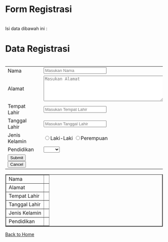 <html>
<head>
    <title>Form Registrasi</title>
</head>
    <h1>Form Registrasi</h1>
<form action="dataregistrasi.php" method="POST">
    <br>Isi data dibawah ini :</br>
<table border="0" width="500">
    <tr><td>Nama</td>
<td> </td>
<td><input type="text"name="name" size="22"placeholder="Masukan Nama"></td> 
</tr>
    <tr><td>Alamat</td>
<td> </td>
<td><textarea name="addr" rows="5" cols="45"placeholder="Masukan Alamat"></textarea></td>
    <tr><td>Tempat Lahir</td>
<td> </td>
<td><input type="text"name="pob" size="22"placeholder="Masukan Tempat Lahir"></td>
</tr>
    <tr><td>Tanggal Lahir</td>
<td> </td>
<td><input type="text"name="dob" size="22"placeholder="Masukan Tanggal Lahir"></td>
</tr>
    <tr><td>Jenis Kelamin</td>
<td> </td>
    <td><input type="radio"name="gender" value="Laki-Laki">Laki-Laki <input type="radio"name="gender" value="Perempuan">Perempuan</td>
    <tr><td>Pendidikan</td>
<td> </td>
    <td><select name="edu">
<option value="-Pilih-"">
<option value="SMP">SMP</option>
<option value="SMA">SMA</option>
<option value="SMK">SMK</option>
<option value="D1">D1</option>
<option value="D2">D2</option>
<option value="D3">D3</option>
<option value="D4">D1</option>
<option value="S1">S1</option>
<option value="S2">S2</option>
</select>
<tr><td><input type="submit" value="Submit">   <input type="reset" value="Cancel"></td></tr>
</body>
</html>

<html>


<head>
            <title>TUGAS 06</title>
</head>
<body >
<tr>
    <h1>Data Registrasi<h1></td>
</tr>
<table width="500" border="2">
<?php
error_reporting(0);
$name=$_POST['name'];
$addr=$_POST['addr'];
$pob=$_POST['pob'];
$dob=$_POST['dob'];
$gender=$_POST['gender'];
$edu=$_POST['edu'];
?>
    <td>Nama</td><td><?php echo $name; ?></td>
</tr>
    <td>Alamat</td><td><?php echo $addr; ?></td>
</tr>
    <td>Tempat Lahir</td><td><?php echo $pob; ?></td>
</tr>
    <td>Tanggal Lahir</td><td><?php echo $dob; ?></td>
</tr>
    <td>Jenis Kelamin</td><td><?php echo $gender; ?></td></tr>
    <td>Pendidikan</td><td><?php echo $edu; ?></td>
</table>
</h1>
<a href="formregistrasi.php">Back to Home</a>
</body>
</html> 




